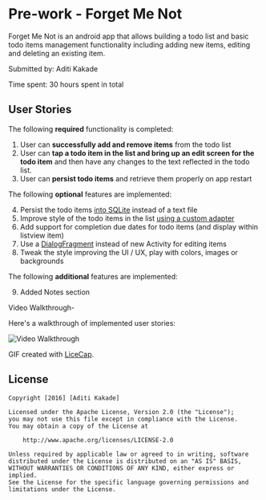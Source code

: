 # Pre-work - Forget Me Not

Forget Me Not is an android app that allows building a todo list and basic todo items management functionality including adding new items, editing and deleting an existing item.

Submitted by: Aditi Kakade

Time spent: 30 hours spent in total

## User Stories

The following **required** functionality is completed:

1. User can **successfully add and remove items** from the todo list
2. User can **tap a todo item in the list and bring up an edit screen for the todo item** and then have any changes to the text reflected in the todo list.
3. User can **persist todo items** and retrieve them properly on app restart

The following **optional** features are implemented:

4. Persist the todo items [into SQLite](http://guides.codepath.com/android/Persisting-Data-to-the-Device#sqlite) instead of a text file
5. Improve style of the todo items in the list [using a custom adapter](http://guides.codepath.com/android/Using-an-ArrayAdapter-with-ListView)
6. Add support for completion due dates for todo items (and display within listview item)
7. Use a [DialogFragment](http://guides.codepath.com/android/Using-DialogFragment) instead of new Activity for editing items
8. Tweak the style improving the UI / UX, play with colors, images or backgrounds

The following **additional** features are implemented:

9. Added Notes section

Video Walkthrough- 

Here's a walkthrough of implemented user stories:

<img src='https://cloud.githubusercontent.com/assets/22045135/19011667/7f8724cc-8752-11e6-9440-c03dac1edcc5.gif' width='' alt='Video Walkthrough' />

GIF created with [LiceCap](http://www.cockos.com/licecap/).

## License

    Copyright [2016] [Aditi Kakade]

    Licensed under the Apache License, Version 2.0 (the "License");
    you may not use this file except in compliance with the License.
    You may obtain a copy of the License at

        http://www.apache.org/licenses/LICENSE-2.0

    Unless required by applicable law or agreed to in writing, software
    distributed under the License is distributed on an "AS IS" BASIS,
    WITHOUT WARRANTIES OR CONDITIONS OF ANY KIND, either express or implied.
    See the License for the specific language governing permissions and
    limitations under the License.
